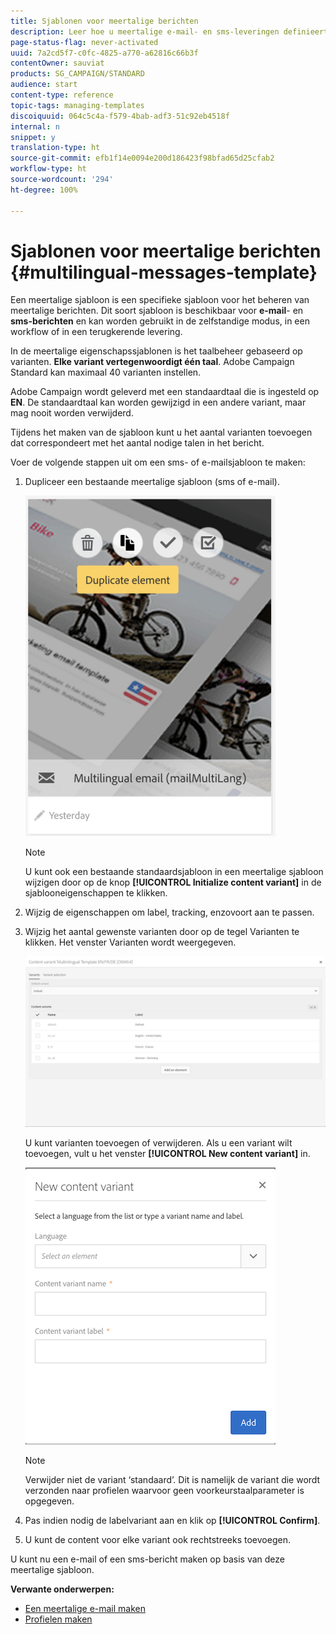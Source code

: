 ```yaml
---
title: Sjablonen voor meertalige berichten
description: Leer hoe u meertalige e-mail- en sms-leveringen definieert en uitvoert via één levering op basis van de voorkeurstaal van uw automatisch gesegmenteerde klanten. Rapporteer over de prestaties van elke levering, inclusief de taal en individuele niveaus.
page-status-flag: never-activated
uuid: 7a2cd5f7-c0fc-4825-a770-a62816c66b3f
contentOwner: sauviat
products: SG_CAMPAIGN/STANDARD
audience: start
content-type: reference
topic-tags: managing-templates
discoiquuid: 064c5c4a-f579-4bab-adf3-51c92eb4518f
internal: n
snippet: y
translation-type: ht
source-git-commit: efb1f14e0094e200d186423f98bfad65d25cfab2
workflow-type: ht
source-wordcount: '294'
ht-degree: 100%

---
```



# Sjablonen voor meertalige berichten {#multilingual-messages-template}

Een meertalige sjabloon is een specifieke sjabloon voor het beheren van meertalige berichten. Dit soort sjabloon is beschikbaar voor **e-mail**- en **sms-berichten** en kan worden gebruikt in de zelfstandige modus, in een workflow of in een terugkerende levering.

In de meertalige eigenschapssjablonen is het taalbeheer gebaseerd op varianten. **Elke variant vertegenwoordigt één taal**. Adobe Campaign Standard kan maximaal 40 varianten instellen.

Adobe Campaign wordt geleverd met een standaardtaal die is ingesteld op **EN**. De standaardtaal kan worden gewijzigd in een andere variant, maar mag nooit worden verwijderd.

Tijdens het maken van de sjabloon kunt u het aantal varianten toevoegen dat correspondeert met het aantal nodige talen in het bericht.

Voer de volgende stappen uit om een sms- of e-mailsjabloon te maken:

1. Dupliceer een bestaande meertalige sjabloon (sms of e-mail).

   ![](assets/multi_template_duplicate.png)

   >[!NOTE]
   >
   >U kunt ook een bestaande standaardsjabloon in een meertalige sjabloon wijzigen door op de knop **[!UICONTROL Initialize content variant]** in de sjablooneigenschappen te klikken.

1. Wijzig de eigenschappen om label, tracking, enzovoort aan te passen.
1. Wijzig het aantal gewenste varianten door op de tegel Varianten te klikken. Het venster Varianten wordt weergegeven.

   ![](assets/multi_template_variants.png)

   U kunt varianten toevoegen of verwijderen. Als u een variant wilt toevoegen, vult u het venster **[!UICONTROL New content variant]** in.

   ![](assets/multi_template_newvariant.png)

   >[!NOTE]
   >
   >Verwijder niet de variant ‘standaard’. Dit is namelijk de variant die wordt verzonden naar profielen waarvoor geen voorkeurstaalparameter is opgegeven.

1. Pas indien nodig de labelvariant aan en klik op **[!UICONTROL Confirm]**.
1. U kunt de content voor elke variant ook rechtstreeks toevoegen.

U kunt nu een e-mail of een sms-bericht maken op basis van deze meertalige sjabloon.

**Verwante onderwerpen:**

* [Een meertalige e-mail maken](../../channels/using/creating-a-multilingual-email.md)
* [Profielen maken](../../audiences/using/creating-profiles.md)

